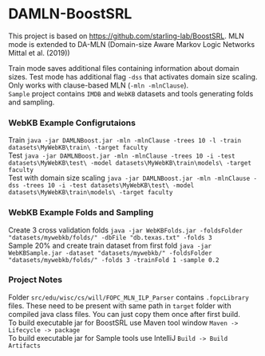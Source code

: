 # DAMLN-BoostSRL

This project is based on https://github.com/starling-lab/BoostSRL. MLN mode is extended to DA-MLN (Domain-size Aware Markov Logic Networks Mittal et al. (2019))  

Train mode saves additional files containing information about domain sizes. Test mode has additional flag `-dss` that activates domain size scaling.  
Only works with clause-based MLN (`-mln -mlnClause`).  
`Sample` project contains `IMDB` and `WebKB` datasets and tools generating folds and sampling. 

### WebKB Example Configrutaions
Train `java -jar DAMLNBoost.jar -mln -mlnClause -trees 10 -l -train datasets\MyWebKB\train\ -target faculty`  
Test `java -jar DAMLNBoost.jar -mln -mlnClause -trees 10 -i -test datasets\MyWebKB\test\ -model datasets\MyWebKB\train\models\ -target faculty`  
Test with domain size scaling `java -jar DAMLNBoost.jar -mln -mlnClause -dss -trees 10 -i -test datasets\MyWebKB\test\ -model datasets\MyWebKB\train\models\ -target faculty`  

### WebKB Example Folds and Sampling
Create 3 cross validation folds `java -jar WebKBFolds.jar -foldsFolder "datasets/mywebkb/folds/" -dbFile "db.texas.txt" -folds 3`  
Sample 20% and create train dataset from first fold `java -jar WebKBSample.jar -dataset "datasets/mywebkb/" -foldsFolder "datasets/mywebkb/folds/" -folds 3 -trainFold 1 -sample 0.2`


### Project Notes
Folder `src/edu/wisc/cs/will/FOPC_MLN_ILP_Parser` contains `.fopcLibrary` files. These need to be present with same path in `target` folder with compiled java class files. You can just copy them once after first build.  
To build executable jar for BoostSRL use Maven tool window `Maven -> Lifecycle -> package`  
To build executable jar for Sample tools use IntelliJ `Build -> Build Artifacts`